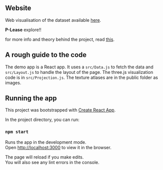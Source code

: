 ## Website 
Web visualisation of the dataset available [here](https://tianbreznik.github.io/Finding-Livable-Cities/). 

**P-Lease** explore!!

for more info and theory behind the project, read [this](https://pdfhost.io/v/h5cMeAR.d_BreznikTian_Looking_for_Livable_Cities).

## A rough guide to the code

The demo app is a React app. It uses a `src/Data.js` to fetch the data and `src/Layout.js` to handle the layout of the page. The three.js visualization code is in `src/Projection.js`. The texture atlases are in the public folder as images.

## Running the app

This project was bootstrapped with [Create React App](https://github.com/facebook/create-react-app).

In the project directory, you can run:

### `npm start`

Runs the app in the development mode.<br>
Open [http://localhost:3000](http://localhost:3000) to view it in the browser.

The page will reload if you make edits.<br>
You will also see any lint errors in the console.

